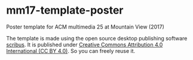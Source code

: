 # mm17-template-poster
Poster template for ACM multimedia 25 at Mountain View (2017)

The template is made using the open source desktop publishing software [scribus].
It is published under [Creative Commons Attribution 4.0 International (CC BY 4.0)][cc-by].
So you can freely reuse it.

[scribus]: https://www.scribus.net/
[cc-by]: https://creativecommons.org/licenses/by/4.0/
